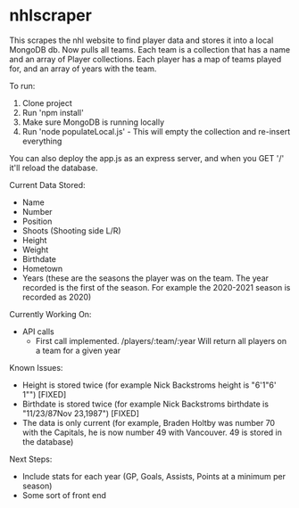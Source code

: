 # nhlscraper
This scrapes the nhl website to find player data and stores it into a local MongoDB db.
Now pulls all teams.  Each team is a collection that has a name and an array of Player collections. Each player has a map of teams played for, and an array of years with the team.

To run:
1. Clone project
2. Run 'npm install'
3. Make sure MongoDB is running locally
4. Run 'node populateLocal.js' - This will empty the collection and re-insert everything

You can also deploy the app.js as an express server, and when you GET '/' it'll reload the database.

Current Data Stored:
  - Name
  - Number
  - Position
  - Shoots (Shooting side L/R)
  - Height
  - Weight
  - Birthdate
  - Hometown
  - Years (these are the seasons the player was on the team.  The year recorded is the first of the season.  For example the 2020-2021 season is recorded as 2020)

Currently Working On:
  - API calls
    - First call implemented. /players/:team/:year Will return all players on a team for a given year


Known Issues:
  - Height is stored twice (for example Nick Backstroms height is "6'1"6' 1"") [FIXED]
  - Birthdate is stored twice (for example Nick Backstroms birthdate is  "11/23/87Nov 23,1987") [FIXED]
  - The data is only current (for example, Braden Holtby was number 70 with the Capitals, he is now number 49 with Vancouver. 49 is stored in the database)


Next Steps:
  - Include stats for each year (GP, Goals, Assists, Points at a minimum per season)
  - Some sort of front end
